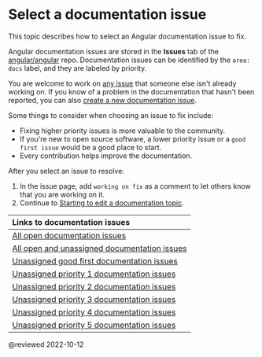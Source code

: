 # Select a documentation issue

This topic describes how to select an Angular documentation issue to fix.

Angular documentation issues are stored in the **Issues** tab of the [angular/angular](https://github.com/angular/angular) repo.
Documentation issues can be identified by the `area: docs` label, and they are labeled by priority.

You are welcome to work on [any issue](#links-to-documentation-issues) that someone else isn't already working on.
If you know of a problem in the documentation that hasn't been reported, you can also [create a new documentation issue](https://github.com/angular/angular/issues/new?assignees=&labels=&template=3-docs-bug.yaml).

Some things to consider when choosing an issue to fix include:

* Fixing higher priority issues is more valuable to the community.
* If you're new to open source software, a lower priority issue or a `good first issue` would be a good place to start.
* Every contribution helps improve the documentation.

After you select an issue to resolve:

1. In the issue page, add `working on fix` as a comment to let others know that you are working on it.
1. Continue to [Starting to edit a documentation topic](guide/doc-update-start).

<a id="links-to-documentation-issues"></a>

| Links to documentation issues                                                                                                                                                                                     |
| :---------------------------------------------------------------------------------------------------------------------------------------------------------------------------------------------------------------- |
| [All open documentation issues](https://github.com/angular/angular/issues?q=is%3Aissue+is%3Aopen+label%3A%22area%3A+docs%22)                                                                                      |
| [All open and unassigned documentation issues](https://github.com/angular/angular/issues?q=is%3Aissue+is%3Aopen+label%3A%22area%3A+docs%22+no%3Aassignee+-label%3A"state%3A+has+PR")                              |
| [Unassigned good first documentation issues](https://github.com/angular/angular/issues?q=is%3Aissue+is%3Aopen+label%3A%22area%3A+docs%22+label%3A%22good+first+issue%22+no%3Aassignee+-label%3A"state%3A+has+PR") |
| [Unassigned priority 1 documentation issues](https://github.com/angular/angular/issues?q=is%3Aissue+is%3Aopen+label%3A%22area%3A+docs%22+label%3Ap1+no%3Aassignee+-label%3A"state%3A+has+PR")                     |
| [Unassigned priority 2 documentation issues](https://github.com/angular/angular/issues?q=is%3Aissue+is%3Aopen+label%3A%22area%3A+docs%22+label%3Ap2+no%3Aassignee+-label%3A"state%3A+has+PR")                     |
| [Unassigned priority 3 documentation issues](https://github.com/angular/angular/issues?q=is%3Aissue+is%3Aopen+label%3A%22area%3A+docs%22+label%3Ap3+no%3Aassignee+-label%3A"state%3A+has+PR")                     |
| [Unassigned priority 4 documentation issues](https://github.com/angular/angular/issues?q=is%3Aissue+is%3Aopen+label%3A%22area%3A+docs%22+label%3Ap4+no%3Aassignee+-label%3A"state%3A+has+PR")                     |
| [Unassigned priority 5 documentation issues](https://github.com/angular/angular/issues?q=is%3Aissue+is%3Aopen+label%3A%22area%3A+docs%22+label%3Ap5+no%3Aassignee+-label%3A"state%3A+has+PR")                     |

<!-- links -->

<!-- external links -->

<!-- end links -->

@reviewed 2022-10-12
